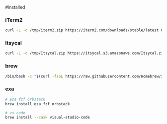 #installed

### iTerm2
```bash
curl -L -o /tmp/iterm2.zip https://iterm2.com/downloads/stable/latest && unzip -q /tmp/iterm2.zip -d /Applications/ && rm /tmp/iterm2.zip

```

### Itsycal
```bash
curl -L -o /tmp/Itsycal.zip https://itsycal.s3.amazonaws.com/Itsycal.zip && unzip -q /tmp/Itsycal.zip -d /Applications/ && rm /tmp/Itsycal.zip
```

### brew
```bash
/bin/bash -c "$(curl -fsSL https://raw.githubusercontent.com/Homebrew/install/HEAD/install.sh)"
```
### exa

```bash
# eza fzf orbstack
brew install eza fzf orbstack
```

```bash
# vs code
brew install --cask visual-studio-code
```
